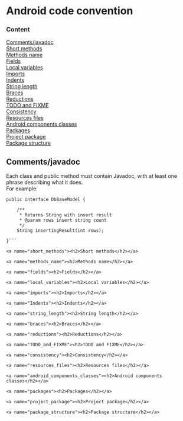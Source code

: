 # Android code convention

### Content
[Comments/javadoc](#comments_javadoc)<br>
[Short methods](#short_methods)<br>
[Methods name](#methods_name)<br>
[Fields](#fields)<br>
[Local variables](#local_variables)<br>
[Imports](#imports)<br>
[Indents](#indents)<br>
[String length](#string_length)<br>
[Braces](#braces)<br>
[Reductions](#reductions)<br>
[TODO and FIXME](#TODO_and_FIXME)<br>
[Consistency](#consistency)<br>
[Resources files](#resources_files)<br>
[Android components classes](#android_components_classes)<br>
[Packages](#packages)<br>
[Project package](#project_package)<br>
[Package structure](#package_structure)<br>



<a name="comments_javadoc"><h2>Comments/javadoc</h2></a>

Each class and public method must contain Javadoc, with at least one phrase describing what it does.
<br>For example:
<br> 
```no-highlight
public interface DbBaseModel {

    /**
     * Returns String with insert result
     * @param rows insert string count
     */
    String insertingResult(int rows);

}```

<a name="short_methods"><h2>Short methods</h2></a>

<a name="methods_name"><h2>Methods name</h2></a>

<a name="fields"><h2>Fields</h2></a>

<a name="local_variables"><h2>Local variables</h2></a>

<a name="imports"><h2>Imports</h2></a>

<a name="Indents"><h2>Indents</h2></a>

<a name="string_length"><h2>String length</h2></a>

<a name="braces"><h2>Braces</h2></a>

<a name="reductions"><h2>Reductions</h2></a>

<a name="TODO_and_FIXME"><h2>TODO and FIXME</h2></a>

<a name="consistency"><h2>Consistency</h2></a>

<a name="resources_files"><h2>Resources files</h2></a>

<a name="android_components_classes"><h2>Android components classes</h2></a>

<a name="packages"><h2>Packages</h2></a>

<a name="project_package"><h2>Project package</h2></a>

<a name="package_structure"><h2>Package structure</h2></a>




